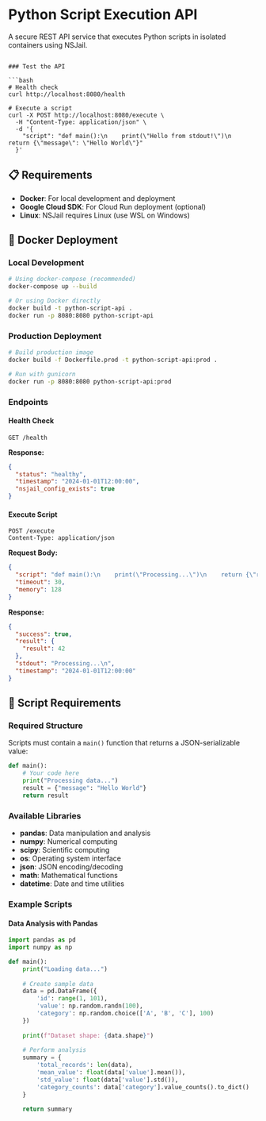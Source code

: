 # Python Script Execution API

A secure REST API service that executes Python scripts in isolated containers using NSJail. 
```

### Test the API

```bash
# Health check
curl http://localhost:8080/health

# Execute a script
curl -X POST http://localhost:8080/execute \
  -H "Content-Type: application/json" \
  -d '{
    "script": "def main():\n    print(\"Hello from stdout!\")\n    return {\"message\": \"Hello World\"}"
  }'
```

## 📋 Requirements

- **Docker**: For local development and deployment
- **Google Cloud SDK**: For Cloud Run deployment (optional)
- **Linux**: NSJail requires Linux (use WSL on Windows)

## 🐳 Docker Deployment

### Local Development

```bash
# Using docker-compose (recommended)
docker-compose up --build

# Or using Docker directly
docker build -t python-script-api .
docker run -p 8080:8080 python-script-api
```

### Production Deployment

```bash
# Build production image
docker build -f Dockerfile.prod -t python-script-api:prod .

# Run with gunicorn
docker run -p 8080:8080 python-script-api:prod
```

### Endpoints

#### Health Check
```http
GET /health
```

**Response:**
```json
{
  "status": "healthy",
  "timestamp": "2024-01-01T12:00:00",
  "nsjail_config_exists": true
}
```

#### Execute Script
```http
POST /execute
Content-Type: application/json
```

**Request Body:**
```json
{
  "script": "def main():\n    print(\"Processing...\")\n    return {\"result\": 42}",
  "timeout": 30,
  "memory": 128
}
```

**Response:**
```json
{
  "success": true,
  "result": {
    "result": 42
  },
  "stdout": "Processing...\n",
  "timestamp": "2024-01-01T12:00:00"
}
```

## 🔧 Script Requirements

### Required Structure
Scripts must contain a `main()` function that returns a JSON-serializable value:

```python
def main():
    # Your code here
    print("Processing data...")
    result = {"message": "Hello World"}
    return result
```

### Available Libraries
- **pandas**: Data manipulation and analysis
- **numpy**: Numerical computing
- **scipy**: Scientific computing
- **os**: Operating system interface
- **json**: JSON encoding/decoding
- **math**: Mathematical functions
- **datetime**: Date and time utilities

### Example Scripts

#### Data Analysis with Pandas
```python
import pandas as pd
import numpy as np

def main():
    print("Loading data...")
    
    # Create sample data
    data = pd.DataFrame({
        'id': range(1, 101),
        'value': np.random.randn(100),
        'category': np.random.choice(['A', 'B', 'C'], 100)
    })
    
    print(f"Dataset shape: {data.shape}")
    
    # Perform analysis
    summary = {
        'total_records': len(data),
        'mean_value': float(data['value'].mean()),
        'std_value': float(data['value'].std()),
        'category_counts': data['category'].value_counts().to_dict()
    }
    
    return summary
```